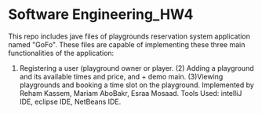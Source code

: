 # Software Engineering_HW4
This repo includes jave files of playgrounds reservation system application named "GoFo".
These files are capable of implementing these three main functionalities of the application:
1) Registering a user (playground owner or player.
(2) Adding a playground and its available times and price, and + demo main.
(3)Viewing playgrounds and booking a time slot on the playground.
Implemented by Reham Kassem, Mariam AboBakr, Esraa Mosaad.
Tools Used: intelliJ IDE, eclipse IDE, NetBeans IDE.  

